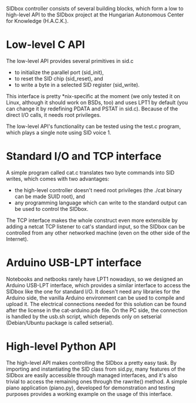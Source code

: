 SIDbox controller consists of several building blocks, which form a low to high-level API to the SIDbox project at the Hungarian Autonomous Center for Knowledge (H.A.C.K.).

Low-level C API
===============

The low-level API provides several primitives in sid.c

 - to initialize the parallel port (sid_init),
 - to reset the SID chip (sid_reset), and
 - to write a byte in a selected SID register (sid_write).

This interface is pretty *nix-specific at the moment (we only tested it on Linux, although it should work on BSDs, too) and uses LPT1 by default (you can change it by redefining PDATA and PSTAT in sid.c). Because of the direct I/O calls, it needs root privileges.

The low-level API's functionality can be tested using the test.c program, which plays a single note using SID voice 1.

Standard I/O and TCP interface
==============================

A simple program called cat.c translates two byte commands into SID writes, which comes with two advantages:

 - the high-level controller doesn't need root privileges (the ./cat binary can be made SUID root), and
 - any programming language which can write to the standard output can be used to control the SIDbox.

The TCP interface makes the whole construct even more extensible by adding a netcat TCP listener to cat's standard input, so the SIDbox can be controlled from any other networked machine (even on the other side of the Internet).

Arduino USB-LPT interface
=========================

Notebooks and netbooks rarely have LPT1 nowadays, so we designed an Arduino USB-LPT interface, which provides a similar interface to access the SIDbox like the one for standard I/O. It doesn't need any libraries for the Arduino side, the vanilla Arduino environment can be used to compile and upload it. The electrical connections needed for this solution can be found after the license in the cat-arduino.pde file. On the PC side, the connection is handled by the usb.sh script, which depends only on setserial (Debian/Ubuntu package is called setserial).

High-level Python API
=====================

The high-level API makes controlling the SIDbox a pretty easy task. By importing and instantiating the SID class from sid.py, many features of the SIDbox are easily accessible through managed interfaces, and it's also trivial to access the remaining ones through the rawrite() method. A simple piano application (piano.py), developed for demonstration and testing purposes provides a working example on the usage of this interface.
